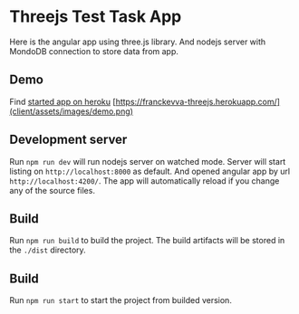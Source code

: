 # Threejs Test Task App

Here is the angular app using three.js library. 
And nodejs server with MondoDB connection to store data from app.

## Demo
Find [started app on heroku](https://franckevva-threejs.herokuapp.com//)
[https://franckevva-threejs.herokuapp.com/](client/assets/images/demo.png)

## Development server
Run `npm run dev` will run nodejs server on watched mode. Server will start listing on `http://localhost:8000` as default. And opened angular app by url `http://localhost:4200/`. The app will automatically reload if you change any of the source files.


## Build
Run `npm run build` to build the project. The build artifacts will be stored in the `./dist` directory.


## Build
Run `npm run start` to start the project from builded version.

